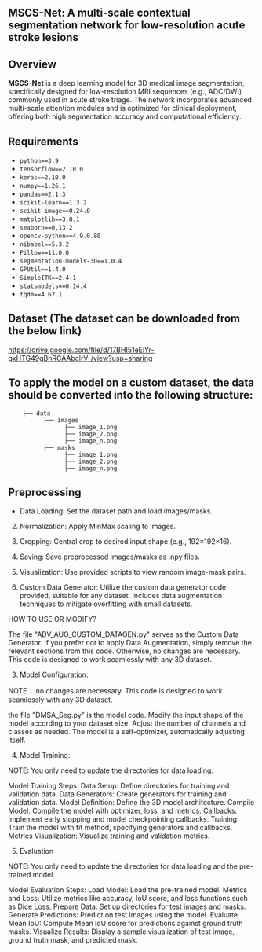 ## MSCS-Net: A multi-scale contextual segmentation network for low-resolution acute stroke lesions


## Overview

**MSCS-Net** is a deep learning model for 3D medical image segmentation, specifically designed for low-resolution MRI sequences (e.g., ADC/DWI) commonly used in acute stroke triage. The network incorporates advanced multi-scale attention modules and is optimized for clinical deployment, offering both high segmentation accuracy and computational efficiency.

## Requirements
- `python==3.9`
- `tensorflow==2.10.0`
- `keras==2.10.0`
- `numpy==1.26.1`
- `pandas==2.1.3`
- `scikit-learn==1.3.2`
- `scikit-image==0.24.0`
- `matplotlib==3.8.1`
- `seaborn==0.13.2`
- `opencv-python==4.9.0.80`
- `nibabel==5.3.2`
- `Pillow==11.0.0`
- `segmentation-models-3D==1.0.4`
- `GPUtil==1.4.0`
- `SimpleITK==2.4.1`
- `statsmodels==0.14.4`
- `tqdm==4.67.1`

## Dataset (The dataset can be downloaded from the below link)
https://drive.google.com/file/d/17BHI51eEiYr-gxHTG49gBhRCAAbclrV-/view?usp=sharing


## To apply the model on a custom dataset, the data should be converted into the following structure:
``` 
    ├── data
          ├── images
                ├── image_1.png
                ├── image_2.png
                ├── image_n.png
          ├── masks
                ├── image_1.png
                ├── image_2.png
                ├── image_n.png
```
## Preprocessing
- Data Loading: Set the dataset path and load images/masks.
2. Normalization: Apply MinMax scaling to images.
3. Cropping: Central crop to desired input shape (e.g., 192×192×16).
4. Saving: Save preprocessed images/masks as .npy files.
5. Visualization: Use provided scripts to view random image-mask pairs.


2. Custom Data Generator:
Utilize the custom data generator code provided, suitable for any dataset.
Includes data augmentation techniques to mitigate overfitting with small datasets.

HOW TO USE OR MODIFY?

The file "ADV_AUG_CUSTOM_DATAGEN.py" serves as the Custom Data Generator. If you prefer not to apply Data Augmentation, simply remove the relevant sections from this code. Otherwise, no changes are necessary. This code is designed to work seamlessly with any 3D dataset.


3. Model Configuration:

NOTE： no changes are necessary. This code is designed to work seamlessly with any 3D dataset.

the file "DMSA_Seg.py" is the model code. 
Modify the input shape of the model according to your dataset size.
Adjust the number of channels and classes as needed.
The model is a self-optimizer, automatically adjusting itself.



4. Model Training:

NOTE: You only need to update the directories for data loading.

Model Training Steps:
Data Setup: Define directories for training and validation data.
Data Generators: Create generators for training and validation data.
Model Definition: Define the 3D model architecture.
Compile Model: Compile the model with optimizer, loss, and metrics.
Callbacks: Implement early stopping and model checkpointing callbacks.
Training: Train the model with fit method, specifying generators and callbacks.
Metrics Visualization: Visualize training and validation metrics.


5. Evaluation

NOTE: You only need to update the directories for data loading and the pre-trained model.

Model Evaluation Steps:
Load Model: Load the pre-trained model.
Metrics and Loss: Utilize metrics like accuracy, IoU score, and loss functions such as Dice Loss.
Prepare Data: Set up directories for test images and masks.
Generate Predictions: Predict on test images using the model.
Evaluate Mean IoU: Compute Mean IoU score for predictions against ground truth masks.
Visualize Results: Display a sample visualization of test image, ground truth mask, and predicted mask.
